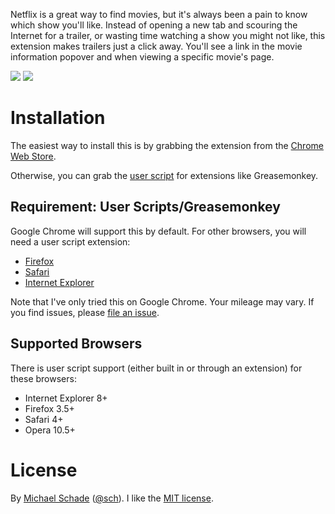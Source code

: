 Netflix is a great way to find movies, but it's always been a pain to know
which show you'll like. Instead of opening a new tab and scouring the Internet
for a trailer, or wasting time watching a show you might not like, this
extension makes trailers just a click away. You'll see a link in the movie
information popover and when viewing a specific movie's page.

![](https://raw.github.com/michaelschade/netflix-trailers/master/examples/popover.png)
![](https://raw.github.com/michaelschade/netflix-trailers/master/examples/detail.png)

Installation
============

The easiest way to install this is by grabbing the extension from the [Chrome Web Store](https://chrome.google.com/webstore/detail/hacker-news-highlighter/lodgohiooagialakkkgncicmjenljenh).

Otherwise, you can grab the [user script](https://raw.github.com/michaelschade/netflix-trailers/master/src/trailers.user.js)
for extensions like Greasemonkey.

Requirement: User Scripts/Greasemonkey
--------------------------------------

Google Chrome will support this by default. For other browsers, you will need
a user script extension:

* [Firefox](https://addons.mozilla.org/en-US/firefox/addon/greasemonkey/)
* [Safari](http://www.simplehelp.net/2007/11/14/how-to-run-greasemonkey-scripts-in-safari/)
* [Internet Explorer](http://www.bhelpuri.net/Trixie/)

Note that I've only tried this on Google Chrome. Your mileage may vary. If you
find issues, please [file an issue](https://github.com/michaelschade/netflix-trailers/issues/new).

Supported Browsers
------------------

There is user script support (either built in or through an extension) for
these browsers:

* Internet Explorer 8+
* Firefox 3.5+
* Safari 4+
* Opera 10.5+

License
=======

By [Michael Schade](http://mschade.me/) ([@sch](https://twitter.com/sch)). I
like the [MIT license](https://github.com/michaelschade/netflix-trailers/blob/master/LICENSE).
